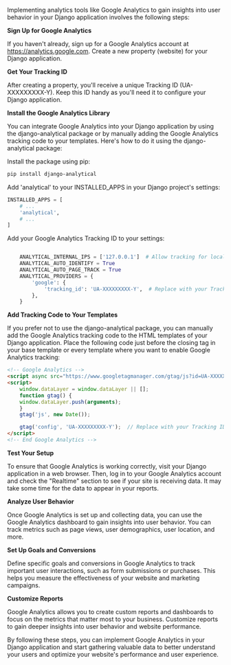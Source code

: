 Implementing analytics tools like Google Analytics to gain insights into user behavior in your Django application involves the following steps:

**Sign Up for Google Analytics**

If you haven't already, sign up for a Google Analytics account at https://analytics.google.com. Create a new property (website) for your Django application.

**Get Your Tracking ID**

After creating a property, you'll receive a unique Tracking ID (UA-XXXXXXXXX-Y). Keep this ID handy as you'll need it to configure your Django application.

**Install the Google Analytics Library**

You can integrate Google Analytics into your Django application by using the django-analytical package or by manually adding the Google Analytics tracking code to your templates. Here's how to do it using the django-analytical package:

Install the package using pip:

```bash
pip install django-analytical
```

Add 'analytical' to your INSTALLED_APPS in your Django project's settings:

```python
INSTALLED_APPS = [
    # ...
    'analytical',
    # ...
]
```

Add your Google Analytics Tracking ID to your settings:

```python

    ANALYTICAL_INTERNAL_IPS = ['127.0.0.1']  # Allow tracking for localhost
    ANALYTICAL_AUTO_IDENTIFY = True
    ANALYTICAL_AUTO_PAGE_TRACK = True
    ANALYTICAL_PROVIDERS = {
        'google': {
            'tracking_id': 'UA-XXXXXXXXX-Y',  # Replace with your Tracking ID
        },
    }
```

**Add Tracking Code to Your Templates**

If you prefer not to use the django-analytical package, you can manually add the Google Analytics tracking code to the HTML templates of your Django application. Place the following code just before the closing </head> tag in your base template or every template where you want to enable Google Analytics tracking:

```html
<!-- Google Analytics -->
<script async src="https://www.googletagmanager.com/gtag/js?id=UA-XXXXXXXXX-Y"></script>
<script>
    window.dataLayer = window.dataLayer || [];
    function gtag() {
    window.dataLayer.push(arguments);
    }
    gtag('js', new Date());

    gtag('config', 'UA-XXXXXXXXX-Y');  // Replace with your Tracking ID
</script>
<!-- End Google Analytics -->
```

**Test Your Setup**

To ensure that Google Analytics is working correctly, visit your Django application in a web browser. Then, log in to your Google Analytics account and check the "Realtime" section to see if your site is receiving data. It may take some time for the data to appear in your reports.

**Analyze User Behavior**

Once Google Analytics is set up and collecting data, you can use the Google Analytics dashboard to gain insights into user behavior. You can track metrics such as page views, user demographics, user location, and more.

**Set Up Goals and Conversions**

Define specific goals and conversions in Google Analytics to track important user interactions, such as form submissions or purchases. This helps you measure the effectiveness of your website and marketing campaigns.

**Customize Reports**

Google Analytics allows you to create custom reports and dashboards to focus on the metrics that matter most to your business. Customize reports to gain deeper insights into user behavior and website performance.

By following these steps, you can implement Google Analytics in your Django application and start gathering valuable data to better understand your users and optimize your website's performance and user experience.